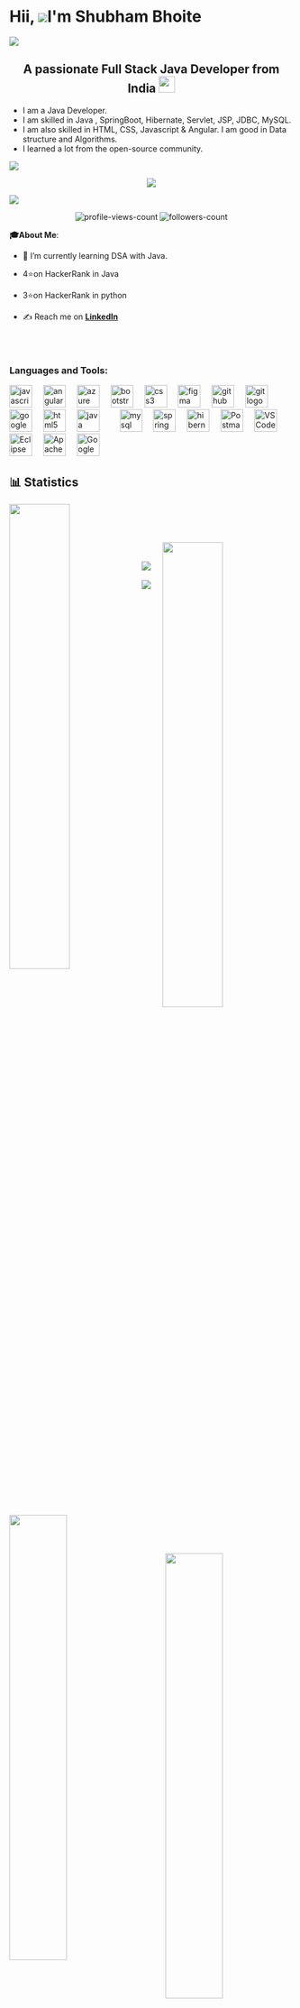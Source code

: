                                                        
 Hii, ![](https://user-images.githubusercontent.com/18350557/176309783-0785949b-9127-417c-8b55-ab5a4333674e.gif)I'm Shubham Bhoite
================================================================================================================================

<a href="https://hits.seeyoufarm.com"><img src="https://hits.seeyoufarm.com/api/count/incr/badge.svg?url=https%3A%2F%2Fgithub.com%2FShubham-Bhoite%2Fshubham-bhoite%2Fedit%2Fmain%2FREADME.md&count_bg=%2379C83D&title_bg=%23555555&icon=&icon_color=%23E7E7E7&title=hits&edge_flat=false"/></a>
<h2 align="center">A passionate Full Stack Java Developer from India <img src="https://github.com/TheDudeThatCode/TheDudeThatCode/blob/master/Assets/Earth.gif" width="29"> </h2>

- I am a Java Developer. 
- I am skilled in Java , SpringBoot, Hibernate, Servlet, JSP, JDBC, MySQL.
- I am also skilled in HTML, CSS, Javascript & Angular. I am good in Data structure and Algorithms.
- I learned a lot from the open-source community.

<img src="https://user-images.githubusercontent.com/73097560/115834477-dbab4500-a447-11eb-908a-139a6edaec5c.gif">
   <p align="center" color:"red">
 <a>
          <img src="https://readme-typing-svg.demolab.com/?font=Fira+Code&weight=600&size=23&duration=3000&pause=500&color=3CE0F7&vCenter=true&width=600&lines=Front-end Developer;Full+Stack+Java+Developer;1.5%2B%20years of coding experience;Always learning new things...."></a>
      </p>
       
<img src="https://user-images.githubusercontent.com/73097560/115834477-dbab4500-a447-11eb-908a-139a6edaec5c.gif">
<p align="center"> 
 <img src="https://komarev.com/ghpvc/?username=shubham-bhoite&label=Profile%20views&color=0e75b6&style=flat" alt="profile-views-count" />
 <img src="https://img.shields.io/github/followers/shubham-bhoite?label=Followers&style=social" alt="followers-count"> 
</p>



  
**🎓About Me**:

- 🌱 I’m currently learning DSA with Java.
- 4⭐on HackerRank in Java
- 3⭐on HackerRank in python


- ✍  Reach me on **<a href="https://www.linkedin.com/in/shubham-bhoite98/" target="_blank" >LinkedIn</a>**


<br/>
<br/>


<h3 align="left">Languages and Tools:</h3>

<div align="left">
  <img src="https://cdn.jsdelivr.net/gh/devicons/devicon/icons/javascript/javascript-original.svg" height="40" alt="javascript logo"  />
  <img width="12" />
  <img src="https://cdn.jsdelivr.net/gh/devicons/devicon/icons/angularjs/angularjs-original.svg" height="40" alt="angular logo" />

  <img width="12" />
  <img src="https://cdn.jsdelivr.net/gh/devicons/devicon/icons/azure/azure-original.svg" height="40" alt="azure logo"  />
  <img width="12" />
  <img src="https://cdn.jsdelivr.net/gh/devicons/devicon/icons/bootstrap/bootstrap-original.svg" height="40" alt="bootstrap logo"  />
  <img width="12" />
  
  <img src="https://cdn.jsdelivr.net/gh/devicons/devicon/icons/css3/css3-original.svg" height="40" alt="css3 logo"  />
  <img width="12" />
  
  <img src="https://cdn.jsdelivr.net/gh/devicons/devicon/icons/figma/figma-original.svg" height="40" alt="figma logo"  />
  <img width="12" />
  
  <img src="https://cdn.jsdelivr.net/gh/devicons/devicon/icons/github/github-original.svg" height="40" alt="github logo"  />
  <img width="12" />
  <img src="https://cdn.jsdelivr.net/gh/devicons/devicon/icons/git/git-original.svg" height="40" alt="git logo"  />
  <img width="12" />
  <img src="https://cdn.jsdelivr.net/gh/devicons/devicon/icons/googlecloud/googlecloud-original.svg" height="40" alt="googlecloud logo"  />
  <img width="12" />
  <img src="https://cdn.jsdelivr.net/gh/devicons/devicon/icons/html5/html5-original.svg" height="40" alt="html5 logo"  />
  <img width="12" />
  <img src="https://cdn.jsdelivr.net/gh/devicons/devicon/icons/java/java-original.svg" height="40" alt="java logo"  />
  <img width="12" />

  <img width="12" />
  <img src="https://cdn.jsdelivr.net/gh/devicons/devicon/icons/mysql/mysql-original.svg" height="40" alt="mysql logo"  />
  <img width="12" />
  <img src="https://cdn.jsdelivr.net/gh/devicons/devicon/icons/spring/spring-original.svg" height="40" alt="spring boot logo" />
    <img width="12" />
  <img src="https://cdn.jsdelivr.net/gh/devicons/devicon/icons/hibernate/hibernate-plain.svg" height="40" alt="hibernate logo" />
  <img width="12" />
  <img src="https://www.vectorlogo.zone/logos/getpostman/getpostman-icon.svg" height="40" alt="Postman logo" />
  <img width="12" />
  <img src="https://cdn.jsdelivr.net/gh/devicons/devicon/icons/vscode/vscode-original.svg" height="40" alt="VS Code logo" />
  <img width="12" />
<img src="https://cdn.jsdelivr.net/gh/devicons/devicon/icons/eclipse/eclipse-original.svg" height="40" alt="Eclipse logo" />
  <img width="12" />
<img src="https://cdn.jsdelivr.net/gh/devicons/devicon/icons/tomcat/tomcat-original.svg" height="40" alt="Apache Tomcat logo" />
  <img width="12" />
<img src="https://cdn.jsdelivr.net/gh/devicons/devicon/icons/chrome/chrome-original.svg" height="40" alt="Google Chrome logo" />
  <img width="12" />

</div>


## 📊 Statistics  
<div>
<img align="left" src="http://github-profile-summary-cards.vercel.app/api/cards/stats?username=shubham-bhoite&theme=2077" width="46%" />
  <br/>
  <br/>
    <br/>
  <br/>
<img align="right" src="https://streak-stats.demolab.com/?user=shubham-bhoite&_border=true&theme=dark&hide_border=true&theme=react" width="46%" />
</div>
<br/>
<br/>
<img src="https://user-images.githubusercontent.com/73097560/115834477-dbab4500-a447-11eb-908a-139a6edaec5c.gif">
<div>
<img align="left" src="http://github-profile-summary-cards.vercel.app/api/cards/repos-per-language?username=shubham-bhoite&theme=2077" width="45%" />
<img align="right" src="http://github-profile-summary-cards.vercel.app/api/cards/most-commit-language?username=shubham-bhoite&theme=2077" width="45%" />
</div>
<br/>
<img src="https://user-images.githubusercontent.com/73097560/115834477-dbab4500-a447-11eb-908a-139a6edaec5c.gif">
<div align="center">    
<img src="http://github-profile-summary-cards.vercel.app/api/cards/profile-details?username=shubham-bhoite&theme=2077" style="height: 300px"  />                                                                                                                        
  <div align="center">                                                                                                                           
 <a href="https://github.com/ryo-ma/github-profile-trophy"><img src="https://github-profile-trophy.vercel.app/?username=Shubham-Bhoite" alt="Shubham-Bhoite" /></a>                         
  </div>  



### Dev Quote
  <div align="center">  
<img  src="https://quotes-github-readme.vercel.app/api?type=horizontal&theme=radical" width="550px"/>
    </div>  

 <img  src="https://raw.githubusercontent.com/Trilokia/Trilokia/379277808c61ef204768a61bbc5d25bc7798ccf1/bottom_header.svg" />


<div align="center">Thank You For Visiting My Profile 🙏
